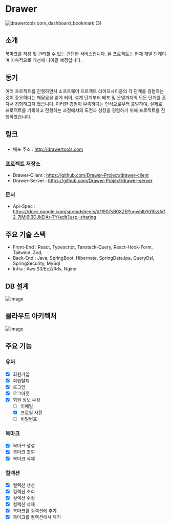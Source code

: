 # Drawer 

![drawertools com_dashboard_bookmark (3)](https://github.com/Drawer-Project/.github/assets/64501757/ac3d6258-74a2-43ad-bcb2-77377ab22689)

## 소개


북마크를 저장 및 관리할 수 있는 간단한 서비스입니다. 본 프로젝트는 현재 개발 단계이며 지속적으로 개선해 나아갈 예정입니다.

## 동기 

여러 프로젝트를 진행하면서 소프트웨어 프로젝트 라이프사이클의 각 단계를 경험하는 것이 중요하다는 깨달음을 얻게 되어, 설계 단계부터 배포 및 운영까지의 모든 단계를 혼자서 경험하고자 했습니다. 이러한 경험이 부족하다는 인식으로부터 출발하여, 실제로 프로젝트를 기획하고 진행하는 과정에서의 도전과 성장을 경험하기 위해 프로젝트를 진행하였습니다.

## 링크

###

- 배포 주소 : http://drawertools.com

### 프로젝트 저장소

- Drawer-Client : https://github.com/Drawer-Project/drawer-client
- Drawer-Server : https://github.com/Drawer-Project/drawer-server

### 문서 

- Api-Spec : https://docs.google.com/spreadsheets/d/1907sB0XZEPogwbIbYd10ziAG2_7jMj6iBDJkEIAr-TY/edit?usp=sharing

## 주요 기술 스택

- Front-End : React, Typescript, Tanstack-Query, React-Hook-Form, Tailwind, Zod,
- Back-End : Java, SpringBoot, Hibernate, SpringDataJpa, QueryDsl, SpringSecurity, MySql
- Infra : Aws S3/Ec2/Rds, Nginx

## DB 설계

![image](https://github.com/Drawer-Project/.github/assets/64501757/6374c569-77a4-4026-9221-93743afed4d7)

## 클라우드 아키텍처

![image](https://github.com/Drawer-Project/.github/assets/64501757/1a304636-8876-481f-8060-5ca10e00a2b0)

## 주요 기능

### 유저

- [x] 회원가입
- [x] 회원탈퇴
- [x] 로그인
- [x] 로그아웃
- [x] 회원 정보 수정
  - [ ] 이메일
  - [x] 프로필 사진
  - [ ] 비밀번호

### 북마크

- [x] 북마크 생성
- [x] 북마크 조회
- [x] 북마크 삭제

### 컬렉션

- [x] 컬렉션 생성
- [x] 컬렉션 조회
- [x] 컬렉션 수정
- [x] 컬렉션 삭제
- [x] 북마크를 컬렉션에 추가
- [x] 북마크를 컬렉션에서 제거
